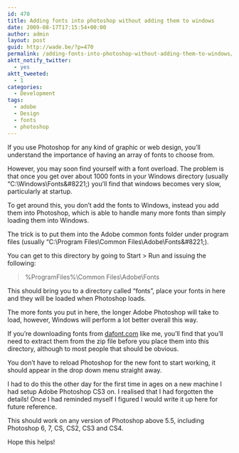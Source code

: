 ```yaml
---
id: 470
title: Adding fonts into photoshop without adding them to windows
date: 2009-08-17T17:15:54+00:00
author: admin
layout: post
guid: http://wade.be/?p=470
permalink: /adding-fonts-into-photoshop-without-adding-them-to-windows/
aktt_notify_twitter:
  - yes
aktt_tweeted:
  - 1
categories:
  - Development
tags:
  - adobe
  - Design
  - fonts
  - photoshop
---
```

<p class="lead">
  If you use Photoshop for any kind of graphic or web design, you&#8217;ll understand the importance of having an array of fonts to choose from.
</p>

However, you may soon find yourself with a font overload. The problem is that once you get over about 1000 fonts in your Windows directory (usually &#8220;C:\Windows\Fonts\&#8221;) you&#8217;ll find that windows becomes very slow, particularly at startup.

To get around this, you don&#8217;t add the fonts to Windows, instead you add them into Photoshop, which is able to handle many more fonts than simply loading them into Windows.

<!--more-->

The trick is to put them into the Adobe common fonts folder under program files (usually &#8220;C:\Program Files\Common Files\Adobe\Fonts\&#8221;).

You can get to this directory by going to Start > Run and issuing the following:

> %ProgramFiles%\Common Files\Adobe\Fonts

This should bring you to a directory called &#8220;fonts&#8221;, place your fonts in here and they will be loaded when Photoshop loads.

The more fonts you put in here, the longer Adobe Photoshop will take to load, however, Windows will perform a lot better overall this way.

If you&#8217;re downloading fonts from [dafont.com](http://www.dafont.com/) like me, you&#8217;ll find that you&#8217;ll need to extract them from the zip file before you place them into this directory, although to most people that should be obvious.

You don&#8217;t have to reload Photoshop for the new font to start working, it should appear in the drop down menu straight away.

I had to do this the other day for the first time in ages on a new machine I had setup Adobe Photoshop CS3 on. I realised that I had forgotten the details! Once I had reminded myself I figured I would write it up here for future reference.

This should work on any version of Photoshop above 5.5, including Photoshop 6, 7, CS, CS2, CS3 and CS4.

Hope this helps!
